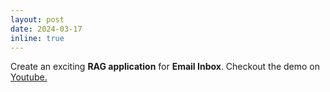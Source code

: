 ```yaml
---
layout: post
date: 2024-03-17
inline: true
---
```


Create an exciting <b>RAG application</b> for <b>Email Inbox</b>. Checkout the demo on <a class="news-title" href="https://www.youtube.com/clip/UgkxHYq3OvYcU6etWvox2hFyHz1Vu6dcSQ6v"> Youtube.</a>